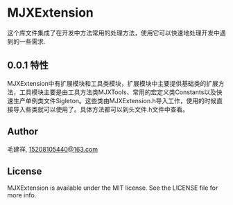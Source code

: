 # MJXExtension

这个库文件集成了在开发中方法常用的处理方法，使用它可以快速地处理开发中遇到的一些需求.

## 0.0.1 特性

   MJXExtension中有扩展模块和工具类模块，扩展模块中主要提供基础类的扩展方法，工具模块主要是由工具方法类MJXTools、常用的宏定义类Constants以及快速生产单例类文件Sigleton。这些类由MJXExtension.h导入工作，使用的时候直接导入些类就可以使用了。具体方法都可以到头文件.h文件中查看。



## Author

毛建祥, 15208105440@163.com

## License

MJXExtension is available under the MIT license. See the LICENSE file for more info.
